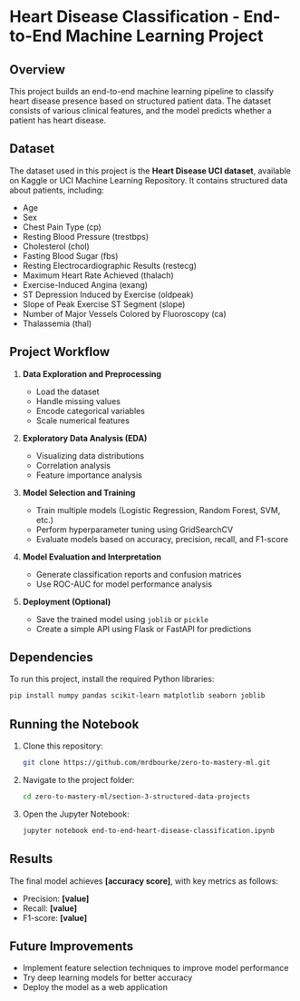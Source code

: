 # Heart Disease Classification - End-to-End Machine Learning Project

## Overview
This project builds an end-to-end machine learning pipeline to classify heart disease presence based on structured patient data. The dataset consists of various clinical features, and the model predicts whether a patient has heart disease.

## Dataset
The dataset used in this project is the **Heart Disease UCI dataset**, available on Kaggle or UCI Machine Learning Repository. It contains structured data about patients, including:
- Age
- Sex
- Chest Pain Type (cp)
- Resting Blood Pressure (trestbps)
- Cholesterol (chol)
- Fasting Blood Sugar (fbs)
- Resting Electrocardiographic Results (restecg)
- Maximum Heart Rate Achieved (thalach)
- Exercise-Induced Angina (exang)
- ST Depression Induced by Exercise (oldpeak)
- Slope of Peak Exercise ST Segment (slope)
- Number of Major Vessels Colored by Fluoroscopy (ca)
- Thalassemia (thal)

## Project Workflow
1. **Data Exploration and Preprocessing**
   - Load the dataset
   - Handle missing values
   - Encode categorical variables
   - Scale numerical features
   
2. **Exploratory Data Analysis (EDA)**
   - Visualizing data distributions
   - Correlation analysis
   - Feature importance analysis

3. **Model Selection and Training**
   - Train multiple models (Logistic Regression, Random Forest, SVM, etc.)
   - Perform hyperparameter tuning using GridSearchCV
   - Evaluate models based on accuracy, precision, recall, and F1-score

4. **Model Evaluation and Interpretation**
   - Generate classification reports and confusion matrices
   - Use ROC-AUC for model performance analysis

5. **Deployment (Optional)**
   - Save the trained model using `joblib` or `pickle`
   - Create a simple API using Flask or FastAPI for predictions

## Dependencies
To run this project, install the required Python libraries:

```bash
pip install numpy pandas scikit-learn matplotlib seaborn joblib
```

## Running the Notebook
1. Clone this repository:
   ```bash
   git clone https://github.com/mrdbourke/zero-to-mastery-ml.git
   ```
2. Navigate to the project folder:
   ```bash
   cd zero-to-mastery-ml/section-3-structured-data-projects
   ```
3. Open the Jupyter Notebook:
   ```bash
   jupyter notebook end-to-end-heart-disease-classification.ipynb
   ```

## Results
The final model achieves **[accuracy score]**, with key metrics as follows:
- Precision: **[value]**
- Recall: **[value]**
- F1-score: **[value]**

## Future Improvements
- Implement feature selection techniques to improve model performance
- Try deep learning models for better accuracy
- Deploy the model as a web application

